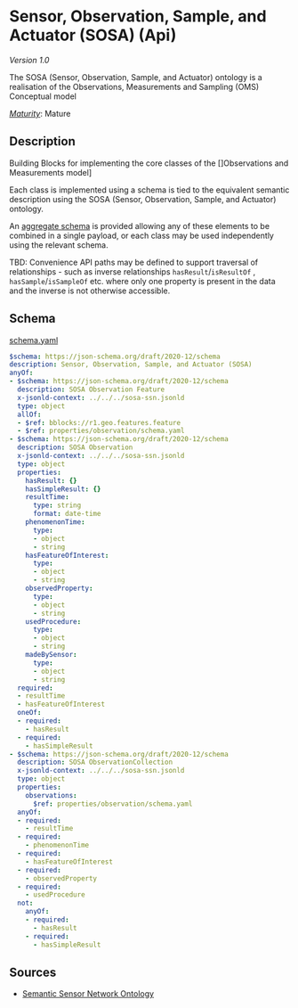# Sensor, Observation, Sample, and Actuator (SOSA) (Api)

*Version 1.0*

The SOSA (Sensor, Observation, Sample, and Actuator) ontology  is a realisation of the Observations, Measurements and Sampling (OMS) Conceptual model

[*Maturity*](https://github.com/cportele/ogcapi-building-blocks#building-block-maturity): Mature

## Description

Building Blocks for implementing the core classes of the []Observations and Measurements model]

Each class is implemented using a schema is tied to the equivalent semantic description using the SOSA (Sensor, Observation, Sample, and Actuator) ontology.

An [aggregate schema](schema.yaml) is provided allowing any of these elements to be combined in a single payload, or each class may be used independently using the relevant schema.

TBD: Convenience API paths may be defined to support traversal of relationships - such as inverse relationships `hasResult`/`isResultOf` , `hasSample`/`isSampleOf` etc. where only one property is present in the data and the inverse is not otherwise accessible.

## Schema

[schema.yaml](https://opengeospatial.github.io/bblocks/registereditems/unstable/sosa/_sources/schema.yaml)

```yaml
$schema: https://json-schema.org/draft/2020-12/schema
description: Sensor, Observation, Sample, and Actuator (SOSA)
anyOf:
- $schema: https://json-schema.org/draft/2020-12/schema
  description: SOSA Observation Feature
  x-jsonld-context: ../../../sosa-ssn.jsonld
  type: object
  allOf:
  - $ref: bblocks://r1.geo.features.feature
  - $ref: properties/observation/schema.yaml
- $schema: https://json-schema.org/draft/2020-12/schema
  description: SOSA Observation
  x-jsonld-context: ../../../sosa-ssn.jsonld
  type: object
  properties:
    hasResult: {}
    hasSimpleResult: {}
    resultTime:
      type: string
      format: date-time
    phenomenonTime:
      type:
      - object
      - string
    hasFeatureOfInterest:
      type:
      - object
      - string
    observedProperty:
      type:
      - object
      - string
    usedProcedure:
      type:
      - object
      - string
    madeBySensor:
      type:
      - object
      - string
  required:
  - resultTime
  - hasFeatureOfInterest
  oneOf:
  - required:
    - hasResult
  - required:
    - hasSimpleResult
- $schema: https://json-schema.org/draft/2020-12/schema
  description: SOSA ObservationCollection
  x-jsonld-context: ../../../sosa-ssn.jsonld
  type: object
  properties:
    observations:
      $ref: properties/observation/schema.yaml
  anyOf:
  - required:
    - resultTime
  - required:
    - phenomenonTime
  - required:
    - hasFeatureOfInterest
  - required:
    - observedProperty
  - required:
    - usedProcedure
  not:
    anyOf:
    - required:
      - hasResult
    - required:
      - hasSimpleResult

```
## Sources

* [Semantic Sensor Network Ontology](https://www.w3.org/TR/vocab-ssn/)
